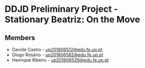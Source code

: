 # DDJD Preliminary Project - Stationary Beatriz: On the Move

## Members
- Davide Castro - up201806512@edu.fe.up.pt
- Diogo Rosário - up201806582@edu.fe.up.pt
- Henrique Ribeiro - up201806529@edu.fe.up.pt